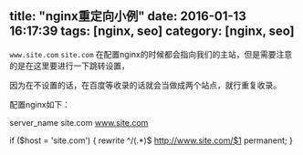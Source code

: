 title: "nginx重定向小例"
date: 2016-01-13 16:17:39
tags: [nginx, seo]
category: [nginx, seo]
---

`www.site.com` `site.com` 在配置nginx的时候都会指向我们的主站，但是需要注意的是在这里要进行一下跳转设置，

因为在不设置的话，在百度等收录的话就会当做成两个站点，就行重复收录。

配置nginx如下：

  server_name site.com www.site.com
  
  if ($host = 'site.com') {
    rewrite ^/(.*)$ http://www.site.com/$1 permanent;
  }

